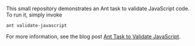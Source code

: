 This small repository demonstrates an Ant task to validate JavaScript
code. To run it, simply invoke

``
ant validate-javascript
``


For more information, see the blog post
[Ant Task to Validate JavaScript](http://ariya.ofilabs.com/2012/12/ant-task-to-validate-javascript.html).
